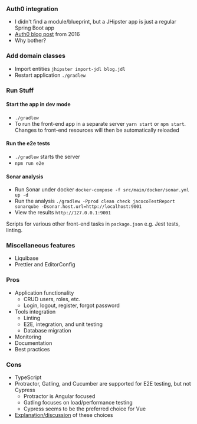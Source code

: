 ### Auth0 integration
- I didn't find a module/blueprint, but a JHipster app is just a regular Spring Boot app
- [Auth0 blog post](https://auth0.com/blog/quicktip-use-jhipster/) from 2016
- Why bother?

### Add domain classes
- Import entities `jhipster import-jdl blog.jdl`
- Restart application `./gradlew`

### Run Stuff

#### Start the app in dev mode 
- `./gradlew`
- To run the front-end app in a separate server `yarn start` or `npm start`. Changes to front-end resources will then be automatically reloaded

#### Run the e2e tests
- `./gradlew` starts the server
- `npm run e2e`

#### Sonar analysis
- Run Sonar under docker `docker-compose -f src/main/docker/sonar.yml up -d`
- Run the analysis `./gradlew -Pprod clean check jacocoTestReport sonarqube -Dsonar.host.url=http://localhost:9001`
- View the results `http://127.0.0.1:9001`

Scripts for various other front-end tasks in `package.json` e.g. Jest tests, linting.

### Miscellaneous features
- Liquibase
- Prettier and EditorConfig

### Pros
- Application functionality
  - CRUD users, roles, etc.
  - Login, logout, register, forgot password
- Tools integration
  - Linting
  - E2E, integration, and unit testing
  - Database migration
- Monitoring
- Documentation
- Best practices         

### Cons
- TypeScript
- Protractor, Gatling, and Cucumber are supported for E2E testing, but not Cypress
  - Protractor is Angular focused
  - Gatling focuses on load/performance testing
  - Cypress seems to be the preferred choice for Vue
- [Explanation/discussion](https://github.com/jhipster/jhipster-vuejs/issues/1) of these choices

